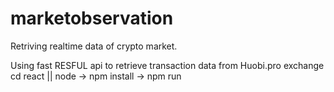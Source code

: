 # marketobservation
Retriving realtime data of crypto market.

Using fast RESFUL api to retrieve transaction data from Huobi.pro exchange
cd react || node -> npm install -> npm run 

